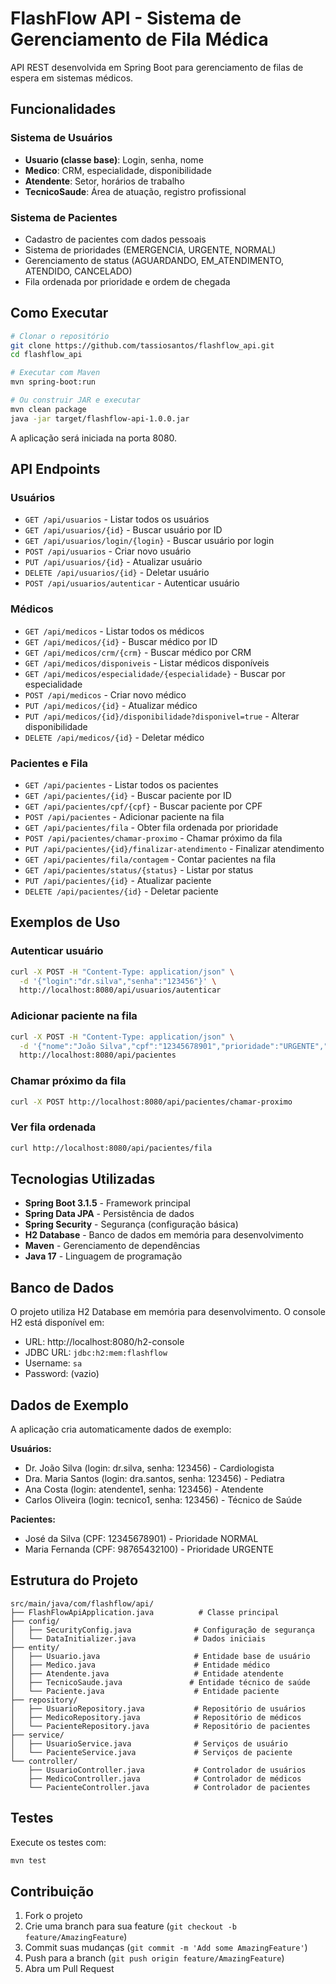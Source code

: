 # FlashFlow API - Sistema de Gerenciamento de Fila Médica

API REST desenvolvida em Spring Boot para gerenciamento de filas de espera em sistemas médicos.

## Funcionalidades

### Sistema de Usuários
- **Usuario (classe base)**: Login, senha, nome
- **Medico**: CRM, especialidade, disponibilidade
- **Atendente**: Setor, horários de trabalho
- **TecnicoSaude**: Área de atuação, registro profissional

### Sistema de Pacientes
- Cadastro de pacientes com dados pessoais
- Sistema de prioridades (EMERGENCIA, URGENTE, NORMAL)
- Gerenciamento de status (AGUARDANDO, EM_ATENDIMENTO, ATENDIDO, CANCELADO)
- Fila ordenada por prioridade e ordem de chegada

## Como Executar

```bash
# Clonar o repositório
git clone https://github.com/tassiosantos/flashflow_api.git
cd flashflow_api

# Executar com Maven
mvn spring-boot:run

# Ou construir JAR e executar
mvn clean package
java -jar target/flashflow-api-1.0.0.jar
```

A aplicação será iniciada na porta 8080.

## API Endpoints

### Usuários
- `GET /api/usuarios` - Listar todos os usuários
- `GET /api/usuarios/{id}` - Buscar usuário por ID
- `GET /api/usuarios/login/{login}` - Buscar usuário por login
- `POST /api/usuarios` - Criar novo usuário
- `PUT /api/usuarios/{id}` - Atualizar usuário
- `DELETE /api/usuarios/{id}` - Deletar usuário
- `POST /api/usuarios/autenticar` - Autenticar usuário

### Médicos
- `GET /api/medicos` - Listar todos os médicos
- `GET /api/medicos/{id}` - Buscar médico por ID
- `GET /api/medicos/crm/{crm}` - Buscar médico por CRM
- `GET /api/medicos/disponiveis` - Listar médicos disponíveis
- `GET /api/medicos/especialidade/{especialidade}` - Buscar por especialidade
- `POST /api/medicos` - Criar novo médico
- `PUT /api/medicos/{id}` - Atualizar médico
- `PUT /api/medicos/{id}/disponibilidade?disponivel=true` - Alterar disponibilidade
- `DELETE /api/medicos/{id}` - Deletar médico

### Pacientes e Fila
- `GET /api/pacientes` - Listar todos os pacientes
- `GET /api/pacientes/{id}` - Buscar paciente por ID
- `GET /api/pacientes/cpf/{cpf}` - Buscar paciente por CPF
- `POST /api/pacientes` - Adicionar paciente na fila
- `GET /api/pacientes/fila` - Obter fila ordenada por prioridade
- `POST /api/pacientes/chamar-proximo` - Chamar próximo da fila
- `PUT /api/pacientes/{id}/finalizar-atendimento` - Finalizar atendimento
- `GET /api/pacientes/fila/contagem` - Contar pacientes na fila
- `GET /api/pacientes/status/{status}` - Listar por status
- `PUT /api/pacientes/{id}` - Atualizar paciente
- `DELETE /api/pacientes/{id}` - Deletar paciente

## Exemplos de Uso

### Autenticar usuário
```bash
curl -X POST -H "Content-Type: application/json" \
  -d '{"login":"dr.silva","senha":"123456"}' \
  http://localhost:8080/api/usuarios/autenticar
```

### Adicionar paciente na fila
```bash
curl -X POST -H "Content-Type: application/json" \
  -d '{"nome":"João Silva","cpf":"12345678901","prioridade":"URGENTE","observacoes":"Dor no peito"}' \
  http://localhost:8080/api/pacientes
```

### Chamar próximo da fila
```bash
curl -X POST http://localhost:8080/api/pacientes/chamar-proximo
```

### Ver fila ordenada
```bash
curl http://localhost:8080/api/pacientes/fila
```

## Tecnologias Utilizadas

- **Spring Boot 3.1.5** - Framework principal
- **Spring Data JPA** - Persistência de dados
- **Spring Security** - Segurança (configuração básica)
- **H2 Database** - Banco de dados em memória para desenvolvimento
- **Maven** - Gerenciamento de dependências
- **Java 17** - Linguagem de programação

## Banco de Dados

O projeto utiliza H2 Database em memória para desenvolvimento. O console H2 está disponível em:
- URL: http://localhost:8080/h2-console
- JDBC URL: `jdbc:h2:mem:flashflow`
- Username: `sa`
- Password: (vazio)

## Dados de Exemplo

A aplicação cria automaticamente dados de exemplo:

**Usuários:**
- Dr. João Silva (login: dr.silva, senha: 123456) - Cardiologista
- Dra. Maria Santos (login: dra.santos, senha: 123456) - Pediatra
- Ana Costa (login: atendente1, senha: 123456) - Atendente
- Carlos Oliveira (login: tecnico1, senha: 123456) - Técnico de Saúde

**Pacientes:**
- José da Silva (CPF: 12345678901) - Prioridade NORMAL
- Maria Fernanda (CPF: 98765432100) - Prioridade URGENTE

## Estrutura do Projeto

```
src/main/java/com/flashflow/api/
├── FlashFlowApiApplication.java          # Classe principal
├── config/
│   ├── SecurityConfig.java              # Configuração de segurança
│   └── DataInitializer.java             # Dados iniciais
├── entity/
│   ├── Usuario.java                     # Entidade base de usuário
│   ├── Medico.java                      # Entidade médico
│   ├── Atendente.java                   # Entidade atendente
│   ├── TecnicoSaude.java               # Entidade técnico de saúde
│   └── Paciente.java                    # Entidade paciente
├── repository/
│   ├── UsuarioRepository.java           # Repositório de usuários
│   ├── MedicoRepository.java            # Repositório de médicos
│   └── PacienteRepository.java          # Repositório de pacientes
├── service/
│   ├── UsuarioService.java              # Serviços de usuário
│   └── PacienteService.java             # Serviços de paciente
└── controller/
    ├── UsuarioController.java           # Controlador de usuários
    ├── MedicoController.java            # Controlador de médicos
    └── PacienteController.java          # Controlador de pacientes
```

## Testes

Execute os testes com:
```bash
mvn test
```

## Contribuição

1. Fork o projeto
2. Crie uma branch para sua feature (`git checkout -b feature/AmazingFeature`)
3. Commit suas mudanças (`git commit -m 'Add some AmazingFeature'`)
4. Push para a branch (`git push origin feature/AmazingFeature`)
5. Abra um Pull Request